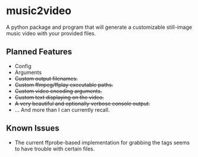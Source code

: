 # music2video
A python package and program that will generate a customizable still-image music video with your provided files.

## Planned Features
- Config
- Arguments
- ~~Custom output filenames.~~
- ~~Custom ffmpeg/ffplay executable paths.~~
- ~~Custom video encoding arguments.~~
- ~~Custom text displaying on the video.~~
- ~~A very beautiful and optionally verbose console output.~~
- ... And more than I can currently recall.

## Known Issues
- The current ffprobe-based implementation for grabbing the tags seems to have trouble with certain files.